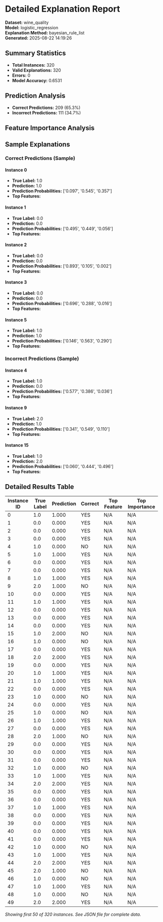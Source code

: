 # Detailed Explanation Report

**Dataset:** wine_quality  
**Model:** logistic_regression  
**Explanation Method:** bayesian_rule_list  
**Generated:** 2025-08-22 14:19:26  

## Summary Statistics

- **Total Instances:** 320
- **Valid Explanations:** 320
- **Errors:** 0
- **Model Accuracy:** 0.6531

## Prediction Analysis

- **Correct Predictions:** 209 (65.3%)
- **Incorrect Predictions:** 111 (34.7%)

## Feature Importance Analysis

## Sample Explanations

### Correct Predictions (Sample)

#### Instance 0

- **True Label:** 1.0
- **Prediction:** 1.0
- **Prediction Probabilities:** ['0.097', '0.545', '0.357']
- **Top Features:**

#### Instance 1

- **True Label:** 0.0
- **Prediction:** 0.0
- **Prediction Probabilities:** ['0.495', '0.449', '0.056']
- **Top Features:**

#### Instance 2

- **True Label:** 0.0
- **Prediction:** 0.0
- **Prediction Probabilities:** ['0.893', '0.105', '0.002']
- **Top Features:**

#### Instance 3

- **True Label:** 0.0
- **Prediction:** 0.0
- **Prediction Probabilities:** ['0.696', '0.288', '0.016']
- **Top Features:**

#### Instance 5

- **True Label:** 1.0
- **Prediction:** 1.0
- **Prediction Probabilities:** ['0.146', '0.563', '0.290']
- **Top Features:**

### Incorrect Predictions (Sample)

#### Instance 4

- **True Label:** 1.0
- **Prediction:** 0.0
- **Prediction Probabilities:** ['0.577', '0.386', '0.036']
- **Top Features:**

#### Instance 9

- **True Label:** 2.0
- **Prediction:** 1.0
- **Prediction Probabilities:** ['0.341', '0.549', '0.110']
- **Top Features:**

#### Instance 15

- **True Label:** 1.0
- **Prediction:** 2.0
- **Prediction Probabilities:** ['0.060', '0.444', '0.496']
- **Top Features:**

## Detailed Results Table

| Instance ID | True Label | Prediction | Correct | Top Feature | Top Importance |
|-------------|------------|------------|---------|-------------|----------------|
| 0 | 1.0 | 1.000 | YES | N/A | N/A |
| 1 | 0.0 | 0.000 | YES | N/A | N/A |
| 2 | 0.0 | 0.000 | YES | N/A | N/A |
| 3 | 0.0 | 0.000 | YES | N/A | N/A |
| 4 | 1.0 | 0.000 | NO | N/A | N/A |
| 5 | 1.0 | 1.000 | YES | N/A | N/A |
| 6 | 0.0 | 0.000 | YES | N/A | N/A |
| 7 | 0.0 | 0.000 | YES | N/A | N/A |
| 8 | 1.0 | 1.000 | YES | N/A | N/A |
| 9 | 2.0 | 1.000 | NO | N/A | N/A |
| 10 | 0.0 | 0.000 | YES | N/A | N/A |
| 11 | 1.0 | 1.000 | YES | N/A | N/A |
| 12 | 0.0 | 0.000 | YES | N/A | N/A |
| 13 | 0.0 | 0.000 | YES | N/A | N/A |
| 14 | 0.0 | 0.000 | YES | N/A | N/A |
| 15 | 1.0 | 2.000 | NO | N/A | N/A |
| 16 | 1.0 | 0.000 | NO | N/A | N/A |
| 17 | 0.0 | 0.000 | YES | N/A | N/A |
| 18 | 2.0 | 2.000 | YES | N/A | N/A |
| 19 | 0.0 | 0.000 | YES | N/A | N/A |
| 20 | 1.0 | 1.000 | YES | N/A | N/A |
| 21 | 1.0 | 1.000 | YES | N/A | N/A |
| 22 | 0.0 | 0.000 | YES | N/A | N/A |
| 23 | 1.0 | 0.000 | NO | N/A | N/A |
| 24 | 0.0 | 0.000 | YES | N/A | N/A |
| 25 | 1.0 | 0.000 | NO | N/A | N/A |
| 26 | 1.0 | 1.000 | YES | N/A | N/A |
| 27 | 0.0 | 0.000 | YES | N/A | N/A |
| 28 | 2.0 | 1.000 | NO | N/A | N/A |
| 29 | 0.0 | 0.000 | YES | N/A | N/A |
| 30 | 0.0 | 0.000 | YES | N/A | N/A |
| 31 | 0.0 | 0.000 | YES | N/A | N/A |
| 32 | 1.0 | 0.000 | NO | N/A | N/A |
| 33 | 1.0 | 1.000 | YES | N/A | N/A |
| 34 | 2.0 | 2.000 | YES | N/A | N/A |
| 35 | 0.0 | 0.000 | YES | N/A | N/A |
| 36 | 0.0 | 0.000 | YES | N/A | N/A |
| 37 | 1.0 | 1.000 | YES | N/A | N/A |
| 38 | 0.0 | 0.000 | YES | N/A | N/A |
| 39 | 0.0 | 0.000 | YES | N/A | N/A |
| 40 | 0.0 | 0.000 | YES | N/A | N/A |
| 41 | 0.0 | 0.000 | YES | N/A | N/A |
| 42 | 1.0 | 0.000 | NO | N/A | N/A |
| 43 | 1.0 | 1.000 | YES | N/A | N/A |
| 44 | 2.0 | 2.000 | YES | N/A | N/A |
| 45 | 2.0 | 1.000 | NO | N/A | N/A |
| 46 | 1.0 | 0.000 | NO | N/A | N/A |
| 47 | 1.0 | 1.000 | YES | N/A | N/A |
| 48 | 1.0 | 0.000 | NO | N/A | N/A |
| 49 | 2.0 | 2.000 | YES | N/A | N/A |

*Showing first 50 of 320 instances. See JSON file for complete data.*
